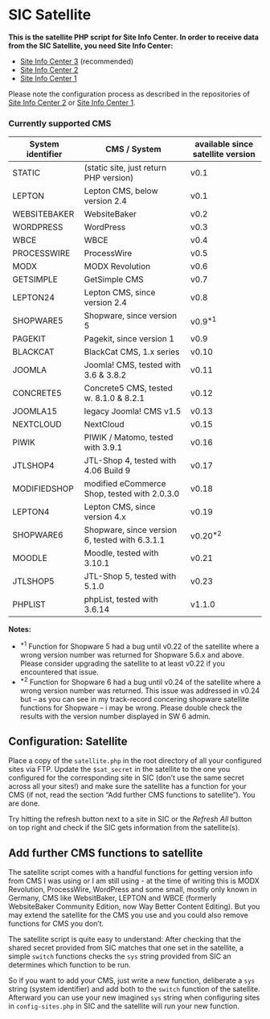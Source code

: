 # SIC Satellite
**This is the satellite PHP script for Site Info Center. In order to receive data from the SIC Satellite, you need Site Info Center:**

* [Site Info Center 3](https://github.com/digitalbricks/sic3) (recommended)
* [Site Info Center 2](https://github.com/digitalbricks/siclight2) 
* [Site Info Center 1](https://github.com/digitalbricks/siclight)

Please note the configuration process as described in the repositories of [Site Info Center 2](https://github.com/digitalbricks/siclight2) or [Site Info Center 1](https://github.com/digitalbricks/siclight).


### Currently supported CMS

| System identifier | CMS / System                                  | available since satellite version |
|-------------------|-----------------------------------------------|-----------------------------------|
| STATIC            | (static site, just return PHP version)        | v0.1                              |
| LEPTON            | Lepton CMS, below version 2.4                 | v0.1                              |
| WEBSITEBAKER      | WebsiteBaker                                  | v0.2                              |
| WORDPRESS         | WordPress                                     | v0.3                              |
| WBCE              | WBCE                                          | v0.4                              |
| PROCESSWIRE       | ProcessWire                                   | v0.5                              |
| MODX              | MODX Revolution                               | v0.6                              |
| GETSIMPLE         | GetSimple CMS                                 | v0.7                              |
| LEPTON24          | Lepton CMS, since version 2.4                 | v0.8                              |
| SHOPWARE5         | Shopware, since version 5                     | v0.9<sup>*1</up>                  |
| PAGEKIT           | Pagekit, since version 1                      | v0.9                              |
| BLACKCAT          | BlackCat CMS, 1.x series                      | v0.10                             |
| JOOMLA            | Joomla! CMS, tested with  3.6 & 3.8.2         | v0.11                             |
| CONCRETE5         | Concrete5 CMS, tested w. 8.1.0 & 8.2.1        | v0.12                             |
| JOOMLA15          | legacy Joomla! CMS v1.5                       | v0.13                             |
| NEXTCLOUD         | NextCloud                                     | v0.15                             |
| PIWIK             | PIWIK / Matomo, tested with 3.9.1             | v0.16                             |
| JTLSHOP4          | JTL-Shop 4, tested with 4.06 Build 9          | v0.17                             |
| MODIFIEDSHOP      | modified eCommerce Shop, tested with 2.0.3.0  | v0.18                             |
| LEPTON4           | Lepton CMS, since version 4.x                 | v0.19                             |
| SHOPWARE6         | Shopware, since version 6, tested with 6.3.1.1| v0.20<sup>*2</up>                 |
| MOODLE            | Moodle, tested with 3.10.1                    | v0.21                             |
| JTLSHOP5          | JTL-Shop 5, tested with 5.1.0                 | v0.23                             |
| PHPLIST           | phpList, tested with 3.6.14                   | v1.1.0                            |

**Notes:**
* <sup>*1</sup> Function for Shopware 5 had a bug until v0.22 of the satellite where a wrong version number was returned for Shopware 5.6.x and above. Please consider upgrading the satellite to at least v0.22 if you encountered that issue.
* <sup>*2</sup> Function for Shopware 6 had a bug until v0.24 of the satellite where a wrong version number was returned. This issue was addressed in v0.24 but – as you can see in my track-record concering shopware satellite functions for Shopware – i may be wrong. Please double check the results with the version number displayed in SW 6 admin.

## Configuration: Satellite 
Place a copy of the `satellite.php` in the root directory of all your configured sites via FTP.  Update the `$sat_secret` in the satellite to the one you configured for the corresponding site in SIC (don’t use the same secret across all your sites!) and make sure the satellite has a function for your CMS (if not, read the section “Add further CMS functions to satellite”). You are done.

Try hitting the refresh button next to a site in SIC or the _Refresh All_ button on top right and check if the SIC gets information from the satellite(s).

## Add further CMS functions to satellite
The satellite script comes with a handful functions for getting version info from CMS I was using or I am still using  - at the time of writing this is MODX Revolution, ProcessWire, WordPress and some small, mostly only known in Germany, CMS like WebsitBaker, LEPTON and WBCE (formerly WebsiteBaker Community Edition, now Way Better Content Editing). But you may extend the satellite for the CMS you use and you could also remove functions for CMS you don’t.

The satellite script is quite easy to understand: After checking that the shared secret provided from SIC matches that one set in the satellite, a simple `switch` functions checks the `sys` string provided from SIC an determines which function to be run.

So if you want to add your CMS, just write a new function, deliberate a `sys` string (system identifier) and add both to the `switch` function of the satellite. Afterward you can use your new imagined `sys` string when configuring sites in `config-sites.php` in SIC and the satellite will run your new function.
